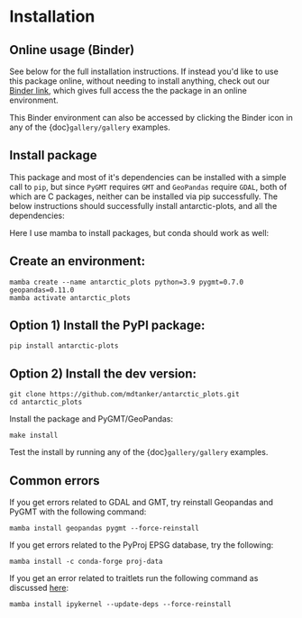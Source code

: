 # Installation

## Online usage (Binder)

See below for the full installation instructions. If instead you'd like to use this package online, without needing to install anything, check out our [Binder link](https://mybinder.org/v2/gh/mdtanker/antarctic_plots/c88a23c9dfe92c36f0bfdbbc277d926c2de763de), which gives full access the the package in an online environment. 

This Binder environment can also be accessed by clicking the Binder icon in any of the {doc}`gallery/gallery` examples. 

## Install package 

This package and most of it's dependencies can be installed with a simple call to `pip`, but since `PyGMT` requires `GMT` and `GeoPandas` require `GDAL`, both of which are C packages, neither can be installed via pip successfully. The below instructions should successfully install antarctic-plots, and all the dependencies:

Here I use mamba to install packages, but conda should work as well:

## Create an environment:

    mamba create --name antarctic_plots python=3.9 pygmt=0.7.0 geopandas=0.11.0
    mamba activate antarctic_plots

## Option 1) Install the PyPI package: 

    pip install antarctic-plots

## Option 2) Install the dev version:

    git clone https://github.com/mdtanker/antarctic_plots.git
    cd antarctic_plots

Install the package and PyGMT/GeoPandas:

    make install

Test the install by running any of the {doc}`gallery/gallery` examples.

## Common errors

If you get errors related to GDAL and GMT, try reinstall Geopandas and PyGMT with the following command:

    mamba install geopandas pygmt --force-reinstall

If you get errors related to the PyProj EPSG database, try the following:

    mamba install -c conda-forge proj-data

If you get an error related to traitlets run the following command as discussed [here](https://github.com/microsoft/vscode-jupyter/issues/5689#issuecomment-829538285):

    mamba install ipykernel --update-deps --force-reinstall
